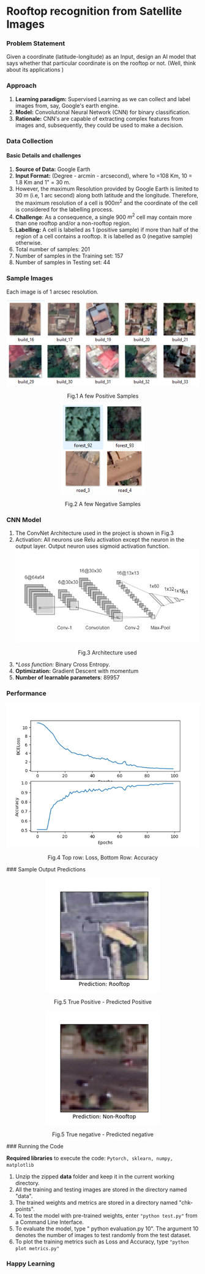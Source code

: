 # Rooftop recognition from Satellite Images

### Problem Statement

Given a coordinate (latitude-longitude) as an Input, design an AI model that
says whether that particular coordinate is on the rooftop or not. (Well, think about its applications )

### Approach

1. **Learning paradigm:** Supervised Learning as we can collect and label images from, say, Google's earth engine.
2. **Model:** Convolutional Neural Network (CNN) for binary classification.
3. **Rationale:** CNN's are capable of extracting complex features from
   images and, subsequently, they could be used to make a decision.

### Data Collection

#### Basic Details and challenges

1. **Source of Data:** Google Earth
2. **Input Format:** (Degree - arcmin - arcsecond), where 1o =108 Km,
   10 = 1.8 Km and 1" = 30 m.
3. However, the maximum Resolution provided by Google Earth is limited
   to 30 m (i.e, 1 arc second) along both latitude and the longitude. Therefore,
   the maximum resolution of a cell is $900 m^2$   and the coordinate of the
   cell is considered for the labelling process.
4. **Challenge**: As a consequence, a single 900 $m^2$ cell may contain more
   than one rooftop and/or a non-rooftop region.
5. **Labelling:** A cell is labelled as 1 (positive sample) if more than half
   of the region of a cell contains a rooftop. It is labelled as 0 (negative
   sample) otherwise.
6. Total number of samples: 201
7. Number of samples in the Training set: 157
8. Number of samples in Testing set: 44

### Sample Images

Each image is of 1 arcsec resolution. <br>
<p align="center" > <img src="https://github.com/Arunprakash-A/satellite-rooftop-recognition/blob/main/images/sample_train.PNG?raw=True"> </p>
<p align="center" > Fig.1 A few Positive Samples </p> 
<p align="center" > <img src='https://github.com/Arunprakash-A/satellite-rooftop-recognition/blob/main/images/sample_neg.PNG?raw=True'> </p>
<p align="center" > Fig.2 A few Negative Samples </p>

### CNN Model

1. The ConvNet Architecture used in the project is shown in Fig.3
2. Activation: All neurons use Relu activation except the neuron in the
   output layer. Output neuron uses sigmoid activation function.
   ![Architecture](https://github.com/Arunprakash-A/satellite-rooftop-recognition/blob/main/images/Block_diagram.PNG?raw=True)
   <p align="center" >Fig.3 Architecture used </p>
3. **Loss function:* Binary Cross Entropy.
4. **Optimization:**  Gradient Descent with momentum
5. **Number of learnable parameters**: 89957

### Performance
 <p align="center" > <img src="https://github.com/Arunprakash-A/satellite-rooftop-recognition/blob/main/images/metrics.png?raw=True"> </p>
   <p align="center" >Fig.4 Top row: Loss, Bottom Row: Accuracy</p>
### Sample Output Predictions
<p align="center" > <img src="https://github.com/Arunprakash-A/satellite-rooftop-recognition/blob/main/images/pred_2_rt.png?raw=True"> </p>
   <p align="center" >Fig.5 True Positive - Predicted Positive</p>
<p align="center" > <img src="https://github.com/Arunprakash-A/satellite-rooftop-recognition/blob/main/images/pred_1.png?raw=True"> </p>
   <p align="center" >Fig.5 True negative - Predicted negative</p>
### Running the Code

**Required libraries** to execute the code: `Pytorch, sklearn, numpy, matplotlib`

1. Unzip the zipped **data** folder and keep it in the current working
   directory.
2. All the training and testing images are stored in the directory named
   "data".
3. The trained weights and metrics are stored in a directory named "chk-
   points".
4. To test the model with pre-trained weights, enter `"python test.py"` from a Command Line Interface.
5. To evaluate the model, type " python evaluation.py 10". The argument
   10 denotes the number of images to test randomly from the test dataset.
6. To plot the training metrics such as Loss and Accuracy, type `"python`
   `plot metrics.py"`

### Happy Learning

